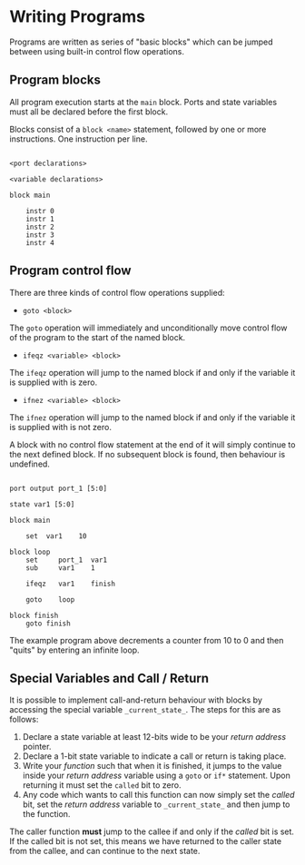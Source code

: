 
# Writing Programs

Programs are written as series of "basic blocks" which can be jumped between
using built-in control flow operations.


## Program blocks

All program execution starts at the `main` block. Ports and state variables
must all be declared before the first block.

Blocks consist of a `block <name>` statement, followed by one or more
instructions. One instruction per line.

```

<port declarations>

<variable declarations>

block main

    instr 0
    instr 1
    instr 2
    instr 3
    instr 4

```


## Program control flow

There are three kinds of control flow operations supplied:

- `goto <block>`

The `goto` operation will immediately and unconditionally move control flow of
the program to the start of the named block.

- `ifeqz <variable> <block>`

The `ifeqz` operation will jump to the named block if and only if the variable
it is supplied with is zero.

- `ifnez <variable> <block>`

The `ifnez` operation will jump to the named block if and only if the variable
it is supplied with is not zero.

A block with no control flow statement at the end of it will simply continue
to the next defined block. If no subsequent block is found, then behaviour is
undefined.


```

port output port_1 [5:0]

state var1 [5:0]

block main

    set  var1    10

block loop
    set     port_1  var1
    sub     var1    1
    
    ifeqz   var1    finish

    goto    loop

block finish
    goto finish
```

The example program above decrements a counter from 10 to 0 and then "quits"
by entering an infinite loop.


## Special Variables and Call / Return

It is possible to implement call-and-return behaviour with blocks by accessing
the special variable `_current_state_`. The steps for this are as follows:

1. Declare a state variable at least 12-bits wide to be your *return address*
pointer.
2. Declare a 1-bit state variable to indicate a call or return is taking place.
3. Write your *function* such that when it is finished, it jumps to the value
inside your *return address* variable using a `goto` or `if*` statement.
Upon returning it must set the `called` bit to zero.
4. Any code which wants to call this function can now simply set the *called*
bit, set the *return address* variable to `_current_state_` and then jump
to the function.

The caller function **must** jump to the callee if and only if the *called*
bit is set. If the called bit is not set, this means we have returned to the
caller state from the callee, and can continue to the next state.
